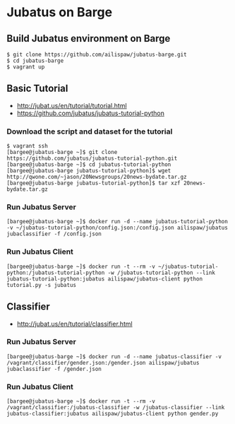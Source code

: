 # Jubatus on Barge

## Build Jubatus environment on Barge

```
$ git clone https://github.com/ailispaw/jubatus-barge.git
$ cd jubatus-barge
$ vagrant up
```

## Basic Tutorial

- http://jubat.us/en/tutorial/tutorial.html
- https://github.com/jubatus/jubatus-tutorial-python

### Download the script and dataset for the tutorial

```
$ vagrant ssh
[bargee@jubatus-barge ~]$ git clone https://github.com/jubatus/jubatus-tutorial-python.git
[bargee@jubatus-barge ~]$ cd jubatus-tutorial-python
[bargee@jubatus-barge jubatus-tutorial-python]$ wget http://qwone.com/~jason/20Newsgroups/20news-bydate.tar.gz
[bargee@jubatus-barge jubatus-tutorial-python]$ tar xzf 20news-bydate.tar.gz
```

### Run Jubatus Server

```
[bargee@jubatus-barge ~]$ docker run -d --name jubatus-tutorial-python -v ~/jubatus-tutorial-python/config.json:/config.json ailispaw/jubatus jubaclassifier -f /config.json
```

### Run Jubatus Client

```
[bargee@jubatus-barge ~]$ docker run -t --rm -v ~/jubatus-tutorial-python:/jubatus-tutorial-python -w /jubatus-tutorial-python --link jubatus-tutorial-python:jubatus ailispaw/jubatus-client python tutorial.py -s jubatus
```

## Classifier

- http://jubat.us/en/tutorial/classifier.html

### Run Jubatus Server

```
[bargee@jubatus-barge ~]$ docker run -d --name jubatus-classifier -v /vagrant/classifier/gender.json:/gender.json ailispaw/jubatus jubaclassifier -f /gender.json
```

### Run Jubatus Client

```
[bargee@jubatus-barge ~]$ docker run -t --rm -v /vagrant/classifier:/jubatus-classifier -w /jubatus-classifier --link jubatus-classifier:jubatus ailispaw/jubatus-client python gender.py
```
